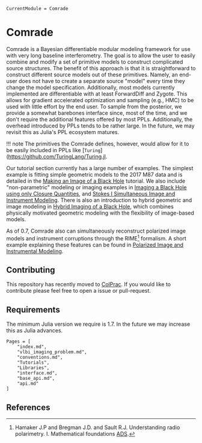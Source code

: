```@meta
CurrentModule = Comrade
```

# Comrade

Comrade is a Bayesian differentiable modular modeling framework for use with very long baseline interferometry.
The goal is to allow the user to easily combine and modify a set of primitive models
to construct complicated source structures. The benefit of this approach is that it is straightforward to construct different source models out of these primitives. Namely, an end-user does
not have to create a separate source "model" every time they
change the model specification. Additionally, most models currently implemented are differentiable with at least ForwardDiff and Zygote. This allows for gradient accelerated optimization and sampling (e.g., HMC) to be used with little
effort by the end user.
To sample from the posterior, we provide a somewhat barebones interface since, most of the time, and we don't require the additional features offered by most PPLs. Additionally, the overhead introduced by PPLs tends to be rather large. In the future, we may revisit this as
Julia's PPL ecosystem matures.

!!! note
    The primitives the Comrade defines, however, would allow for it to be easily included in PPLs like [`Turing`](https://github.com/TuringLang/Turing.jl.



Our tutorial section currently has a large number of examples. The simplest example is fitting simple geometric models to the 2017 M87 data and is detailed in the [Making an Image of a Black Hole](@ref) tutorial. We also include "non-parametric" modeling or imaging examples in [Imaging a Black Hole using only Closure Quantities](@ref), and
[Stokes I Simultaneous Image and Instrument Modeling](@ref). There is also an introduction to hybrid geometric and image modeling in [Hybrid Imaging of a Black Hole](@ref), which combines physically motivated geometric modeling with the flexibility of image-based models.


As of 0.7, Comrade also can simultaneously reconstruct polarized image models and instrument corruptions through the RIME[^1] formalism. A short example explaining
these features can be found in [Polarized Image and Instrumental Modeling](@ref).
## Contributing

This repository has recently moved to [ColPrac](https://github.com/SciML/ColPrac). If you would like to contribute please feel free to open a issue or pull-request.


## Requirements

The minimum Julia version we require is 1.7. In the future we may increase this as Julia advances.


```@contents
Pages = [
    "index.md",
    "vlbi_imaging_problem.md",
    "conventions.md",
    "Tutorials",
    "Libraries",
    "interface.md",
    "base_api.md",
    "api.md"
]
```

## References
[^1]: Hamaker J.P and Bregman J.D. and Sault R.J. Understanding radio polarimetry. I. Mathematical foundations [ADS](https://ui.adsabs.harvard.edu/abs/1996A&AS..117..137H). 

